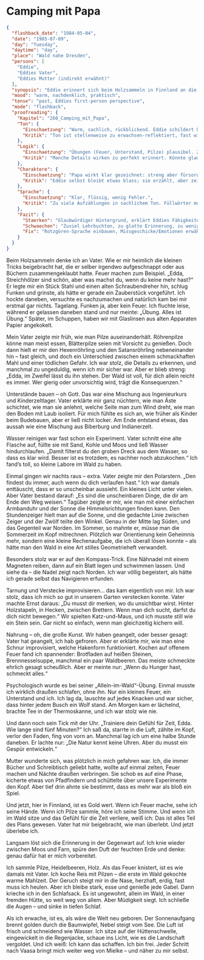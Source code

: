 # Camping mit Papa

```json
{
  "flashback_date": "1984-05-04",
  "date": "1985-07-09",
  "day": "Tuesday",
  "daytime": "day",
  "place": "Wald nahe Dresden",
  "persons": [
    "Eddie",
    "Eddies Vater",
    "Eddies Mutter (indirekt erwähnt)"
  ],
  "synopsis": "Eddie erinnert sich beim Holzsammeln in Finnland an die geheimen Survival-Übungen, die ihr Vater mit ihr im Dresdner Wald geprobt hat. Feuer, Pilze, Unterstand, Wasser reinigen, Kompass, Verstecke, Nahrung, psychologische Stärke – alles war Vorbereitung für den Ernstfall.",
  "mood": "warm, nachdenklich, praktisch",
  "tense": "past, Eddies first-person perspective",
  "mode": "flashback",
  "proofreading": {
    "Kapitel": "260_Camping_mit_Papa",
    "Ton": {
      "Einschaetzung": "Warm, sachlich, rückblickend. Eddie schildert Übungen mit Papa ernsthaft und detailliert.",
      "Kritik": "Ton ist stellenweise zu erwachsen-reflektiert, fast wie ein Lehrbuch. Rotzgörenfarbe fehlt. Es klingt mehr wie eine Anleitung als eine Erinnerung."
    },
    "Logik": {
      "Einschaetzung": "Übungen (Feuer, Unterstand, Pilze) plausibel. Zusammenhang zur Flucht nachvollziehbar.",
      "Kritik": "Manche Details wirken zu perfekt erinnert. Könnte glaubwürdiger sein, wenn Eddie sich über Fehler oder Missgeschicke lustig macht."
    },
    "Charaktere": {
      "Einschaetzung": "Papa wirkt klar gezeichnet: streng aber fürsorglich.",
      "Kritik": "Eddie selbst bleibt etwas blass; sie erzählt, aber zeigt wenig Emotion (Stolz, Frust, Trotz)."
    },
    "Sprache": {
      "Einschaetzung": "Klar, flüssig, wenig Fehler.",
      "Kritik": "Zu viele Aufzählungen in sachlichem Ton. Füllwörter moderat, könnten gestrichen werden. Kommafehler bei direkter Rede prüfen."
    },
    "Fazit": {
      "Staerken": "Glaubwürdiger Hintergrund, erklärt Eddies Fähigkeiten. Kapitel verankert die Überlebensthemen.",
      "Schwaechen": "Zuviel Lehrbuchton, zu glatte Erinnerung, zu wenig jugendliche Energie.",
      "Fix": "Rotzgören-Sprache einbauen, Missgeschicke/Emotionen erwähnen, sachliche Listen verdichten."
    }
  }
}
```

Beim Holzsammeln denke ich an Vater. Wie er mir heimlich die kleinen Tricks
beigebracht hat, die er selber irgendwo aufgeschnappt oder aus Büchern
zusammengeklaubt hatte. Feuer machen zum Beispiel. „Edda, Streichhölzer sind
schön, aber was machst du, wenn du keine mehr hast?“ Er legte mir ein Stück
Stahl und einen alten Schraubendreher hin, schlug Funken und grinste, als hätte
er gerade ein Zauberstück vorgeführt. Ich hockte daneben, versuchte es
nachzumachen und natürlich kam bei mir erstmal gar nichts. Tagelang. Funken ja,
aber kein Feuer. Ich fluchte leise, während er gelassen daneben stand und nur
meinte: „Übung. Alles ist Übung.“ Später, im Schuppen, haben wir mit Glaslinsen
aus alten Apparaten Papier angekokelt.

Mein Vater zeigte mir früh, wie man Pilze auseinanderhält. Röhrenpilze könne man
meist essen, Blätterpilze seien mit Vorsicht zu genießen. Doch dann hielt er mir
den Hexenröhrling und den Satansröhrling nebeneinander hin – fast gleich, und
doch ein Unterschied zwischen einem schmackhaften Mahl und einer tödlichen
Gefahr. Ich war stolz, die Details zu erkennen, und manchmal zu ungeduldig, wenn
ich mir sicher war. Aber er blieb streng: „Edda, im Zweifel lässt du ihn stehen.
Der Wald ist voll, für dich allein reicht es immer. Wer gierig oder unvorsichtig
wird, trägt die Konsequenzen.“

Unterstände bauen – oh Gott. Das war eine Mischung aus Ingenieurkurs und
Kinderzeltlager. Vater erklärte mir ganz nüchtern, wie man Äste schichtet, wie
man sie anlehnt, welche Seite man zum Wind dreht, wie man den Boden mit Laub
isoliert. Für mich fühlte es sich an, wie früher als Kinder beim Budebauen, aber
er ließ nicht locker. Am Ende entstand etwas, das aussah wie eine Mischung aus
Biberburg und Indianerzelt.

Wasser reinigen war fast schon ein Experiment. Vater schnitt eine alte Flasche
auf, füllte sie mit Sand, Kohle und Moos und ließ Wasser hindurchlaufen. „Damit
filterst du den groben Dreck aus dem Wasser, so dass es klar wird. Besser ist es
trotzdem, es nachher noch abzukochen.“ Ich fand’s toll, so kleine Labore im Wald
zu haben.

Einmal gingen wir nachts raus – extra. Vater zeigte mir den Polarstern. „Den
findest du immer, auch wenn du dich verlaufen hast.“ Ich war damals enttäuscht,
dass er so unscheinbar aussieht. Ein kleines Licht unter vielen. Aber Vater
bestand darauf: „Es sind die unscheinbaren Dinge, die dir am Ende den Weg
weisen.“ Tagüber zeigte er mir, wie man mit einer einfachen Armbanduhr und der
Sonne die Himmelsrichtungen finden kann. Den Stundenzeiger hielt man auf die
Sonne, und die gedachte Linie zwischen Zeiger und der Zwölf teilte den Winkel.
Genau in der Mitte lag Süden, und das Gegenteil war Norden. Im Sommer, so mahnte
er, müsse man die Sommerzeit im Kopf mitrechnen. Plötzlich war Orientierung kein
Geheimnis mehr, sondern eine kleine Rechenaufgabe, die ich überall lösen konnte
– als hätte man den Wald in eine Art stilles Geometrieheft verwandelt.

Besonders stolz war er auf den Kompass-Trick. Eine Nähnadel mit einem Magneten
reiben, dann auf ein Blatt legen und schwimmen lassen. Und siehe da – die Nadel
zeigt nach Norden. Ich war völlig begeistert, als hätte ich gerade selbst das
Navigieren erfunden.

Tarnung und Verstecke improvisieren… das kam eigentlich von mir. Ich war stolz,
dass ich mich so gut in unserem Garten verstecken konnte. Vater machte Ernst
daraus: „Du musst dir merken, wo du unsichtbar wirst. Hinter Holzstapeln, in
Hecken, zwischen Brettern. Wenn man dich sucht, darfst du dich nicht bewegen.“
Wir spielten Katz-und-Maus, und ich musste still wie ein Stein sein. Gar nicht
so einfach, wenn man gleichzeitig kichern will.

Nahrung – oh, die große Kunst. Wir haben geangelt, oder besser gesagt: Vater hat
geangelt, ich hab gefroren. Aber er erklärte mir, wie man eine Schnur
improvisiert, welche Hakenform funktioniert. Kochen auf offenem Feuer fand ich
spannender: Brotfladen auf heißen Steinen, Brennnesselsuppe, manchmal ein paar
Waldbeeren. Das meiste schmeckte ehrlich gesagt scheußlich. Aber er meinte nur:
„Wenn du Hunger hast, schmeckt alles.“

Psychologisch wurde es bei seiner „Allein-im-Wald“-Übung. Einmal musste ich
wirklich draußen schlafen, ohne ihn. Nur ein kleines Feuer, ein Unterstand und
ich. Ich lag da, lauschte auf jedes Knacken und war sicher, dass hinter jedem
Busch ein Wolf stand. Am Morgen kam er lächelnd, brachte Tee in der
Thermoskanne, und ich war stolz wie nie.

Und dann noch sein Tick mit der Uhr. „Trainiere dein Gefühl für Zeit, Edda. Wie
lange sind fünf Minuten?“ Ich saß da, starrte in die Luft, zählte im Kopf,
verlor den Faden, fing von vorn an. Manchmal lag ich um eine halbe Stunde
daneben. Er lachte nur: „Die Natur kennt keine Uhren. Aber du musst ein Gespür
entwickeln.“

Mutter wunderte sich, was plötzlich in mich gefahren war. Ich, die immer Bücher
und Schreibtisch geliebt hatte, wollte auf einmal zelten, Feuer machen und
Nächte draußen verbringen. Sie schob es auf eine Phase, kicherte etwas von
Pfadfindern und schüttelte über unsere Experimente den Kopf. Aber tief drin
ahnte sie bestimmt, dass es mehr war als bloß ein Spiel.

Und jetzt, hier in Finnland, ist es Gold wert. Wenn ich Feuer mache, sehe ich
seine Hände. Wenn ich Pilze sammle, höre ich seine Stimme. Und wenn ich im Wald
sitze und das Gefühl für die Zeit verliere, weiß ich: Das ist alles Teil des
Plans gewesen. Vater hat mir beigebracht, wie man überlebt. Und jetzt überlebe
ich.

Langsam löst sich die Erinnerung in der Gegenwart auf. Ich knie wieder zwischen
Moos und Farn, spüre den Duft der feuchten Erde und denke: genau dafür hat er
mich vorbereitet.

Ich sammle Pilze, Heidelbeeren, Holz. Als das Feuer knistert, ist es wie damals
mit Vater. Ich koche Reis mit Pilzen – die erste im Wald gekochte warme
Mahlzeit. Der Geruch steigt mir in die Nase, herzhaft, erdig, fast muss ich
heulen. Aber ich bleibe stark, esse und genieße jede Gabel. Dann krieche ich in
den Schlafsack. Es ist ungewohnt, allein im Wald, in einer fremden Hütte, so
weit weg von allem. Aber Müdigkeit siegt. Ich schließe die Augen – und sinke in
tiefen Schlaf.

Als ich erwache, ist es, als wäre die Welt neu geboren. Der Sonnenaufgang brennt
golden durch die Baumwipfel, Nebel steigt vom See. Die Luft ist frisch und
schneidend wie Wasser. Ich sitze auf der Hüttenschwelle, eingewickelt in die
Regenjacke, schaue ins Licht, wie es die Landschaft vergoldet. Und ich weiß: Ich
kann das schaffen. Ich bin frei. Jeder Schritt nach Vaasa bringt mich weiter weg
von Mielke – und näher zu mir selbst.
